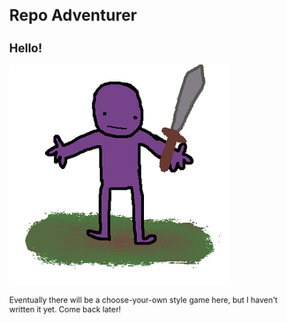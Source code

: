 # Repo Adventurer

## Hello!

![a guy with a sword](swordguy.gif)

Eventually there will be a choose-your-own style game here, but I haven't written it yet. Come back later!